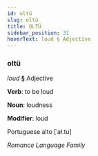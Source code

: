 ```yaml
---
id: oltü
slug: oltü
title: OLTÜ
sidebar_position: 31
hoverText: loud § Adjective
---
```


### oltü

*loud* **§** Adjective

**Verb**: to be loud

**Noun**: loudness

**Modifier**: loud

Portuguese alto [ˈaɫ.tu]

*Romance Language Family*